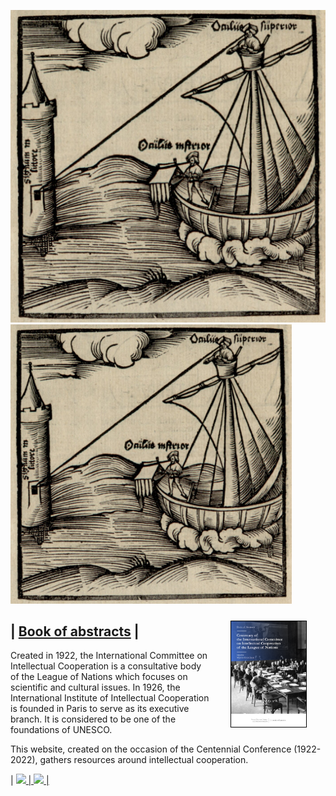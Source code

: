 ![Caleb Abraham](https://raw.githubusercontent.com/CAhelvetiorum/Caleb-Abraham/gh-pages/images/tutfetterimg1.png)
<img src="https://raw.githubusercontent.com/CAhelvetiorum/Caleb-Abraham/gh-pages/images/tutfetterimg1.png" width="450">

<a href="/book-of-abstracts-2022"><img src="images/IntellectualCooperation_2022_cover.png" width="120" style="border:1px solid black; float:right" hspace="30" vspace="10"></a>

## | [Book of abstracts](/book-of-abstracts-2022) | 

Created in 1922, the International Committee on Intellectual Cooperation is a consultative body of the League of Nations which focuses on scientific and cultural issues. In 1926, the International Institute of Intellectual Cooperation is founded in Paris to serve as its executive branch. It is considered to be one of the foundations of UNESCO.

This website, created on the occasion of the Centennial Conference (1922-2022), gathers resources around intellectual cooperation.

| <a href="https://www.unil.ch/hist/home.html"><img src="https://raw.githubusercontent.com/grandjeanmartin/intellectualcooperation/gh-pages/images/UNIL_hist.png" width="200"> | <a href="https://www.ungeneva.org/en/knowledge/archives"><img src="https://raw.githubusercontent.com/grandjeanmartin/intellectualcooperation/gh-pages/images/UNOG_library_archives.jpg" width="220"> |
